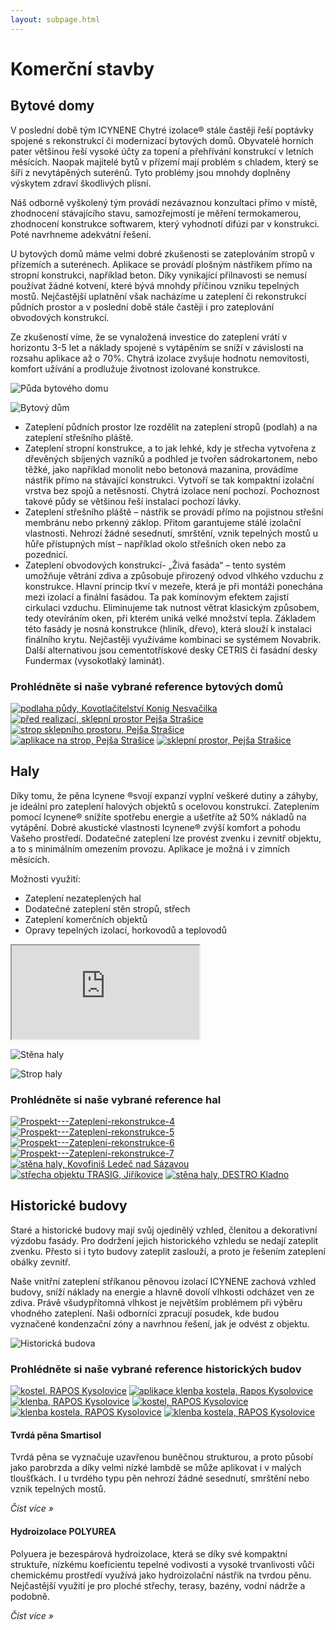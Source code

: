 ```yaml
---
layout: subpage.html
---
```


<!--<section class="no-border"><div>-->

# Komerční stavby

<!--</div></section>-->

<!--<section class="bg-green white no-under no-border"><div>
<div class="grid"><a class="col center" href="#bytove-domy">
<img src="/assets/original/bytove-domy-300x188.png">
<p class="h4 flexy flexy">Bytové domy</p>
</a><a class="col center" href="#haly">
<img src="/assets/original/haly-300x188.png">
<p class="h4 flexy flexy">Haly</p>
</a><a class="col center" href="#historicke-budovy">
<img src="/assets/original/historicke-300x188.png">
<p class="h4 flexy flexy">Historické budovy</p>
</a></div>
</div></section>-->

<!--<section><div>-->

## Bytové domy

<!--<div class="grid"><div class="col">-->

V poslední době tým ICYNENE Chytré izolace® stále častěji řeší poptávky spojené s rekonstrukcí či modernizací bytových domů. Obyvatelé horních pater většinou řeší vysoké účty za topení a přehřívání konstrukcí v letních měsících. Naopak majitelé bytů v přízemí mají problém s chladem, který se šíří z nevytápěných suterénů. Tyto problémy jsou mnohdy doplněny výskytem zdraví škodlivých plísní.

Náš odborně vyškolený tým provádí nezávaznou konzultaci přímo v místě, zhodnocení stávajícího stavu, samozřejmostí je měření termokamerou, zhodnocení konstrukce softwarem, který vyhodnotí difúzi par v konstrukci. Poté navrhneme adekvátní řešení.

<!--</div><div class="col">-->

U bytových domů máme velmi dobré zkušenosti se zateplováním stropů v přízemích a suterénech. Aplikace se provádí plošným nástřikem přímo na stropní konstrukci, například beton. Díky vynikající přilnavosti se nemusí používat žádné kotvení, které bývá mnohdy příčinou vzniku tepelných mostů. Nejčastější uplatnění však nacházíme u zateplení či rekonstrukcí půdních prostor a v poslední době stále častěji i pro zateplování obvodových konstrukcí.

Ze zkušeností víme, že se vynaložená investice do zateplení vrátí v horizontu 3-5 let a náklady spojené s vytápěním se sníží v závislosti na rozsahu aplikace až o 70%. Chytrá izolace zvyšuje hodnotu nemovitosti, komfort užívání a prodlužuje životnost izolované konstrukce.

<!--</div></div>-->
<!--<div class="grid"><div class="col center">-->

![Půda bytového domu](/assets/original/bytove-domy-2-330x330.jpg "Půda bytového domu")

<!--</div><div class="col center">-->

![Bytový dům](/assets/original/bytove-domy-330x330.jpg "Bytový dům")

<!--</div></div>-->

- Zateplení půdních prostor lze rozdělit na zateplení stropů (podlah) a na zateplení střešního pláště.
- Zateplení stropní konstrukce, a to jak lehké, kdy je střecha vytvořena z dřevěných sbíjených vazníků a podhled je tvořen sádrokartonem, nebo těžké, jako například monolit nebo betonová mazanina, provádíme nástřik přímo na stávající konstrukci. Vytvoří se tak kompaktní izolační vrstva bez spojů a netěsností. Chytrá izolace není pochozí. Pochoznost takové půdy se většinou řeší instalací pochozí lávky.
- Zateplení střešního pláště – nástřik se provádí přímo na pojistnou střešní membránu nebo prkenný záklop. Přitom garantujeme stálé izolační vlastnosti. Nehrozí žádné sesednutí, smrštění, vznik tepelných mostů u hůře přístupných míst – například okolo střešních oken nebo za pozednicí.
- Zateplení obvodových konstrukcí- „Živá fasáda“ – tento systém umožňuje větrání zdiva a způsobuje přirozený odvod vlhkého vzduchu z konstrukce. Hlavní princip tkví v mezeře, která je při montáži ponechána mezi izolací a finální fasádou. Ta pak komínovým efektem zajistí cirkulaci vzduchu. Eliminujeme tak nutnost větrat klasickým způsobem, tedy otevíráním oken, při kterém uniká velké množství tepla. Základem této fasády je nosná konstrukce (hliník, dřevo), která slouží k instalaci finálního krytu. Nejčastěji využíváme kombinaci se systémem Novabrik. Další alternativou jsou cementotřískové desky CETRIS či fasádní desky Fundermax (vysokotlaký laminát).

### Prohlédněte si naše vybrané reference bytových domů

<p class="center" gallery>

[![podlaha půdy, Kovotlačitelství Konig Nesvačilka](/assets/original/IMG_2761-150x150.jpg)](/assets/original/IMG_2761-1024x768.jpg "podlaha půdy, Kovotlačitelství Konig Nesvačilka")
[![před realizací, sklepní prostor Pejša Strašice](/assets/original/IMG_0005-150x150.jpg)](/assets/original/IMG_0005-1024x765.jpg "před realizací, sklepní prostor Pejša Strašice")
[![strop sklepního prostoru, Pejša Strašice](/assets/original/IMG_0051-150x150.jpg)](/assets/original/IMG_0051-1024x768.jpg "strop sklepního prostoru, Pejša Strašice")
[![aplikace na strop, Pejša Strašice](/assets/original/IMG_0055-150x150.jpg)](/assets/original/IMG_0055-1024x768.jpg "aplikace na strop, Pejša Strašice")
[![sklepní prostor, Pejša Strašice](/assets/original/IMG_0054-150x150.jpg)](/assets/original/IMG_0054-1024x768.jpg "sklepní prostor, Pejša Strašice")

</p>

<!--</div></section>-->



<!--<section><div>-->

## Haly

<!--<div class="grid"><div class="col">-->

Díky tomu, že pěna Icynene ®svojí expanzí vyplní veškeré dutiny a záhyby, je ideální pro zateplení halových objektů s ocelovou konstrukcí. Zateplením pomocí Icynene® snížíte spotřebu energie a ušetříte až 50% nákladů na vytápění. Dobré akustické vlastnosti Icynene® zvýší komfort a pohodu Vašeho prostředí. Dodatečné zateplení lze provést zvenku i zevnitř objektu, a to s minimálním omezením provozu. Aplikace je možná i v zimních měsících.

Možnosti využití:

- Zateplení nezateplených hal
- Dodatečné zateplení stěn stropů, střech
- Zateplení komerčních objektů
- Opravy tepelných izolací, horkovodů a teplovodů

<p><iframe src="https://www.youtube.com/embed/tJzmKERpGas?feature=oembed" allowfullscreen></iframe></p>

<!--</div><div class="minicol">-->

![Stěna haly](/assets/original/Stena-haly-300x300.jpg "Stěna haly")

![Strop haly](/assets/original/Strop-haly1-300x300.jpg "Strop haly")

<!--</div></div>-->

### Prohlédněte si naše vybrané reference hal

<p class="center" gallery>

[![Prospekt---Zateplení-rekonstrukce-4](/assets/original/Prospekt-Zatepleni-rekonstrukce-4-150x150.jpg)](/assets/original/Prospekt-Zatepleni-rekonstrukce-4.jpg "Prospekt---Zateplení-rekonstrukce-4")
[![Prospekt---Zateplení-rekonstrukce-5](/assets/original/Prospekt-Zatepleni-rekonstrukce-5-150x150.jpg)](/assets/original/Prospekt-Zatepleni-rekonstrukce-5.jpg "Prospekt---Zateplení-rekonstrukce-5")
[![Prospekt---Zateplení-rekonstrukce-6](/assets/original/Prospekt-Zatepleni-rekonstrukce-6-150x150.jpg)](/assets/original/Prospekt-Zatepleni-rekonstrukce-6.jpg "Prospekt---Zateplení-rekonstrukce-6")
[![Prospekt---Zateplení-rekonstrukce-7](/assets/original/Prospekt-Zatepleni-rekonstrukce-7-150x150.jpg)](/assets/original/Prospekt-Zatepleni-rekonstrukce-7.jpg "Prospekt---Zateplení-rekonstrukce-7")
[![stěna haly, Kovofiniš Ledeč nad Sázavou](/assets/original/Ledec-nad-Sazavou-150x150.jpg)](/assets/original/Ledec-nad-Sazavou-1024x768.jpg "stěna haly, Kovofiniš Ledeč nad Sázavou")
[![střecha objektu TRASIG, Jiříkovice](/assets/original/Trasig-Jirikovice-3-150x150.jpg)](/assets/original/Trasig-Jirikovice-3-1024x768.jpg "střecha objektu TRASIG, Jiříkovice")
[![stěna haly, DESTRO Kladno](/assets/original/IMG_0022-150x150.jpg)](/assets/original/IMG_0022-1024x768.jpg "stěna haly, DESTRO Kladno")

</p>

<!--</div></section>-->



<!--<section><div>-->

## Historické budovy

<!--<div class="grid"><div class="col">-->

Staré a historické budovy mají svůj ojedinělý vzhled, členitou a dekorativní výzdobu fasády. Pro dodržení jejich historického vzhledu se nedají zateplit zvenku. Přesto si i tyto budovy zateplit zaslouží, a proto je řešením zateplení obálky zevnitř.

Naše vnitřní zateplení stříkanou pěnovou izolací ICYNENE zachová vzhled budovy, sníží náklady na energie a hlavně dovolí vlhkosti odcházet ven ze zdiva. Právě všudypřítomná vlhkost je největším problémem při výběru vhodného zateplení. Naši odborníci zpracují posudek, kde budou vyznačené kondenzační zóny a navrhnou řešení, jak je odvést z objektu.

<!--</div><div class="minicol">-->

![Historická budova](/assets/original/shutterstock_262422788-300x215.jpg "Historická budova")

<!--</div></div>-->

### Prohlédněte si naše vybrané reference historických budov

<p class="center" gallery>

[![kostel, RAPOS Kysolovice](/assets/original/IMG_0019-150x150.jpg)](/assets/original/IMG_0019-1024x768.jpg "kostel, RAPOS Kysolovice")
[![aplikace klenba kostela, Rapos Kysolovice](/assets/original/IMG_0024-150x150.jpg)](/assets/original/IMG_0024-1024x768.jpg "aplikace klenba kostela, Rapos Kysolovice")
[![klenba, RAPOS Kysolovice](/assets/original/IMG_0027-150x150.jpg)](/assets/original/IMG_0027-1024x768.jpg "klenba, RAPOS Kysolovice")
[![kostel, RAPOS Kysolovice](/assets/original/IMG_0030-150x150.jpg)](/assets/original/IMG_0030-1024x768.jpg "kostel, RAPOS Kysolovice")
[![klenba kostela, RAPOS Kysolovice](/assets/original/IMG_0025-150x150.jpg)](/assets/original/IMG_0025-1024x768.jpg "klenba kostela, RAPOS Kysolovice")
[![klenba kostela, RAPOS Kysolovice](/assets/original/IMG_0026-150x150.jpg)](/assets/original/IMG_0026-1024x768.jpg "klenba kostela, RAPOS Kysolovice")

</p>

<!--</div></section>-->

<!--<section class="white bg-blue"><div>-->
<!--<div class="grid"><a href="/produkty.html#tvrda-pena-smartisol-300" class="col white no-under">-->

#### Tvrdá pěna Smartisol

Tvrdá pěna se vyznačuje uzavřenou buněčnou strukturou, a proto působí jako parobrzda a díky velmi nízké lambdě se může aplikovat i v malých tloušťkách. I u tvrdého typu pěn nehrozí žádné sesednutí, smrštění nebo vznik tepelných mostů.

*Číst více »*

<!--</a><a href="/produkty.html#hydroizolace-polyurea" class="col white no-under">-->

#### Hydroizolace POLYUREA

Polyuera je bezespárová hydroizolace, která se díky své kompaktní struktuře, nízkému koeficientu tepelné vodivosti a vysoké trvanlivosti vůči chemickému prostředí využívá jako hydroizolační nástřik na tvrdou pěnu. Nejčastější využití je pro ploché střechy, terasy, bazény, vodní nádrže a podobně.

*Číst více »*

<!--</a></div>-->
<!--</div></section>-->
